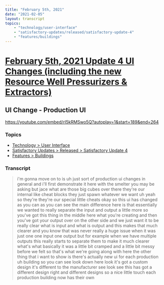 ```yaml
---
title: "February 5th, 2021"
date: "2021-02-05"
layout: transcript
topics: 
    - "technology/user-interface"
    - "satisfactory-updates/released/satisfactory-update-4"
    - "features/buildings"
---
```

# [February 5th, 2021 Update 4 UI Changes (including the new Resource Well Pressurizers & Extractors)](../2021-02-05.md)
## UI Change - Production UI
https://youtube.com/embed/rI5kRMSwo5Q?autoplay=1&start=189&end=264
### Topics
* [Technology > User Interface](../topics/technology/user-interface.md)
* [Satisfactory Updates > Released > Satisfactory Update 4](../topics/satisfactory-updates/released/satisfactory-update-4.md)
* [Features > Buildings](../topics/features/buildings.md)

### Transcript

> i'm gonna move on to
> is uh just sort of production ui changes
> in general and i'll
> first demonstrate it here with the
> smelter you may be asking but jace what
> are those big cubes over there
> they're our internal like cheat blocks
> they just spawn whatever we want uh yeah
> so they're they're our special little
> cheats okay so this ui has changed
> as you can as you can see the main
> difference here is that essentially we
> wanted to really separate the
> input and output a little more so you've
> got this thing in the middle here what
> you're
> creating and then you've got your output
> over on the other side and we just want
> it to be really clear
> what is input and what is output and
> this makes that much clearer and you
> know that was never really a huge issue
> when it was just one
> one input one output but for example
> when we have multiple outputs
> this really starts to separate them to
> make it much clearer
> what's what basically it was a little
> bit cramped and a little bit messy
> before we felt
> so that's what we're going along with
> here the other thing that i want to show
> is
> there's actually new ui for each
> production uh building
> so you can see look down here look it's
> got a custom design
> it's different to the manufacturer see
> look see this has got a different design
> right and different designs so a nice
> little touch each production building
> now has their own
